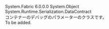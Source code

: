 <Type Name="ContainerDebugParameters" FullName="System.Fabric.ContainerDebugParameters">
  <TypeSignature Language="C#" Value="public class ContainerDebugParameters" />
  <TypeSignature Language="ILAsm" Value=".class public auto ansi beforefieldinit ContainerDebugParameters extends System.Object" />
  <TypeSignature Language="DocId" Value="T:System.Fabric.ContainerDebugParameters" />
  <TypeSignature Language="VB.NET" Value="Public Class ContainerDebugParameters" />
  <TypeSignature Language="F#" Value="type ContainerDebugParameters = class" />
  <AssemblyInfo>
    <AssemblyName>System.Fabric</AssemblyName>
    <AssemblyVersion>6.0.0.0</AssemblyVersion>
  </AssemblyInfo>
  <Base>
    <BaseTypeName>System.Object</BaseTypeName>
  </Base>
  <Interfaces />
  <Attributes>
    <Attribute>
      <AttributeName>System.Runtime.Serialization.DataContract</AttributeName>
    </Attribute>
  </Attributes>
  <Docs>
    <summary>
      <para>コンテナーのデバッグのパラメーターのクラスです。</para>
    </summary>
    <remarks>To be added.</remarks>
  </Docs>
  <Members />
</Type>